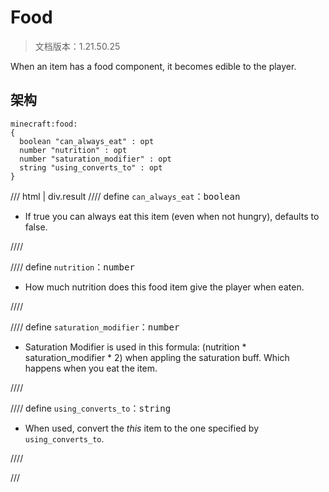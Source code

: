 # Food

> 文档版本：1.21.50.25

When an item has a food component, it becomes edible to the player.

## 架构

```mcschema
minecraft:food:
{
  boolean "can_always_eat" : opt
  number "nutrition" : opt
  number "saturation_modifier" : opt
  string "using_converts_to" : opt
}

```

/// html | div.result
//// define
`can_always_eat`：<samp>boolean</samp>

- If true you can always eat this item (even when not hungry), defaults to false.


////


//// define
`nutrition`：<samp>number</samp>

- How much nutrition does this food item give the player when eaten.


////


//// define
`saturation_modifier`：<samp>number</samp>

- Saturation Modifier is used in this formula: (nutrition * saturation_modifier * 2) when appling the saturation buff. Which happens when you eat the item.


////


//// define
`using_converts_to`：<samp>string</samp>

- When used, convert the *this* item to the one specified by `using_converts_to`.


////


///

